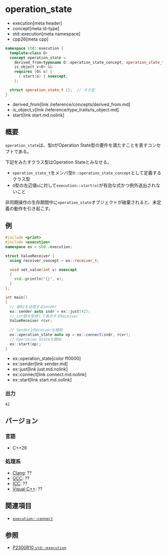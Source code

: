 # operation_state
* execution[meta header]
* concept[meta id-type]
* std::execution[meta namespace]
* cpp26[meta cpp]

```cpp
namespace std::execution {
  template<class O>
  concept operation_state =
    derived_from<typename O::operation_state_concept, operation_state_t> &&
    is_object_v<O> &&
    requires (O& o) {
      { start(o) } noexcept;
    };

  struct operation_state_t {};  // タグ型
}
```
* derived_from[link /reference/concepts/derived_from.md]
* is_object_v[link /reference/type_traits/is_object.md]
* start[link start.md.nolink]

## 概要
`operation_state`は、型`O`がOperation State型の要件を満たすことを表すコンセプトである。

下記をみたすクラス型はOperation Stateとみなせる。

- `operation_state_t`をメンバ型`O::operation_state_concept`として定義するクラス型
- `O`型の左辺値`o`に対して`execution::start(o)`が有効な式かつ例外送出されないこと

非同期操作の生存期間中に`operation_state`オブジェクトが破棄されると、未定義の動作を引き起こす。


## 例
```cpp
#include <print>
#include <execution>
namespace ex = std::execution;

struct ValueReceiver {
  using receiver_concept = ex::receiver_t;

  void set_value(int v) noexcept
  {
    std::println("{}", v);
  }
};

int main()
{
  // 値42を送信するSender
  ex::sender auto sndr = ex::just(42);
  // int値を受信して表示するReceiver
  ValueReceiver rcvr;
 
  // SenderとReceiverを接続
  ex::operation_state auto op = ex::connect(sndr, rcvr);
  // Operation Stateを開始
  ex::start(op);
}
```
* ex::operation_state[color ff0000]
* ex::sender[link sender.md]
* ex::just[link just.md.nolink]
* ex::connect[link connect.md.nolink]
* ex::start[link start.md.nolink]

### 出力
```
42
```


## バージョン
### 言語
- C++26

### 処理系
- [Clang](/implementation.md#clang): ??
- [GCC](/implementation.md#gcc): ??
- [ICC](/implementation.md#icc): ??
- [Visual C++](/implementation.md#visual_cpp): ??


## 関連項目
- [`execution::connect`](connect.md.nolink)


## 参照
- [P2300R10 `std::execution`](https://www.open-std.org/jtc1/sc22/wg21/docs/papers/2024/p2300r10.html)
